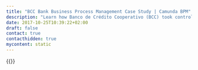 ```yaml
---
title: "BCC Bank Business Process Management Case Study | Camunda BPM"
description: "Learn how Banco de Crédito Cooperativo (BCC) took control of their business process automation and improved efficiency in their organization with Camunda. Camunda is the leader for workflow automation based on Java and BPMN 2.0. "
date: 2017-10-25T10:39:22+02:00
draft: false
contact: true
contacthidden: true
mycontent: static
---
```

{{<case-study-single
company="Banco de Crédito Cooperativo (BCC)"
companydescription="<p>The Banco de Crédito Cooperativo (BCC) was formed by 32 rural Banks, being Cajamar its main shareholder: </p><ul><li>The 19 rural Banks that are currently part of the Cooperative Group Cajamar are: Cajamar, Caixa Rural Torrent, Caixa Rural de Vila-real, Caixaltea, Caixa Rural Burriana, Caixacallosa, Caixapetrer, Caixa Rural Nules, Caixa San Vicent de Vall d'Uixó, Caja Rural de Cheste, Caixalqueries, Caixa Rural d'Alginet, Caja Rural de Villar, Caixa Rural Vilavella, Caixaturís, Caixa Albalat, Caixa Rural de Almenara, Caixa Rural Vilafamés and Caixa Rural Xilxes.</li><li>And other 13 rural Banks from Extremadura, Andalusia, Castilla-La Mancha, Catalonia and Community of Valencia that, not being integrated in the Cooperative Group Cajamar, are shareholders of BCC and receive the same financial services required: the six entities of the Group Solventia (Almendralejo, Utrera, Baena, Cañete de las Torres, Nueva Carteya y Adamuz), Caja Rural de Castilla-La Mancha, Caixa Guissona and the rural banks of La Vall d'Uixó, Almassora, Benicarló, Vinaròs and Les Coves de Vinroma. </li></ul><p>The BCC assume the management of the Cooperative Group Cajamar, taking the responsibility for its working, setting commercial policies, procedures and risks controls; treasury management, as well as the issues of financial instruments, commercial plan and budget elaboration. For this, the BCC prepares and submits the consolidated annual accounts and assume the duties derived from the relationships with the supervisory bodies and the markets. Likewise, it ensures the compliance and improvement of the standards of corporate government of the Group, adapting them to the best practices. </p><p>The Banco de Crédito Cooperativo acts in the market through the 1,258 branches of the rural banks of the Cooperative Group Cajamar.</p>"
customerquote=""
teaser=""
usecase=""
videolink=""
logo="//images.ctfassets.net/vpidbgnakfvf/5OiWYtk3TiUesoQK2EII8w/9078af8ed0961c10ba90de18d040f7ca/bcc.svg"
pdf=""
thumbnail="">}}